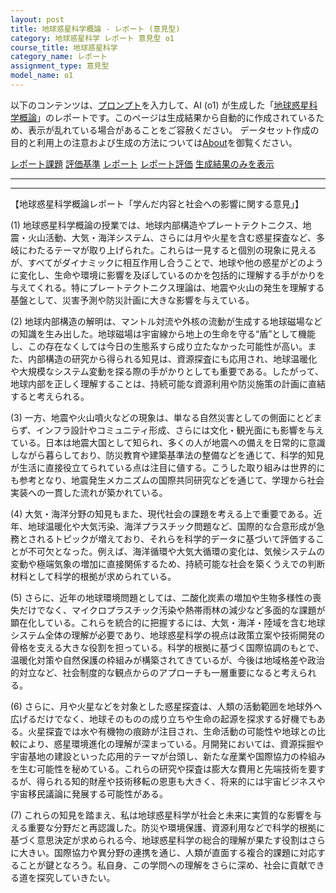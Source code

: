 ```yaml
---
layout: post
title: 地球惑星科学概論 - レポート (意見型)
category: 地球惑星科学 レポート 意見型 o1
course_title: 地球惑星科学
category_name: レポート
assignment_type: 意見型
model_name: o1
---
```


以下のコンテンツは、[プロンプト](https://github.com/takedatoshiyuki/synthetic_assignments/tree/main/generated/地球惑星科学/o1/prompt_レポート-意見型.md)を入力して、AI (o1) が生成した「[地球惑星科学概論](/contents/地球惑星科学/)」のレポートです。このページは生成結果から自動的に作成されているため、表示が乱れている場合があることをご容赦ください。
データセット作成の目的と利用上の注意および生成の方法については[About](/About)を御覧ください。

[レポート課題](../レポート課題-意見型)
[評価基準](../評価基準-意見型)
[レポート](../レポート-意見型)
[レポート評価](../レポート評価-意見型)
[生成結果のみを表示](https://github.com/takedatoshiyuki/synthetic_assignments/tree/main/generated/地球惑星科学/o1/レポート-意見型.md)
  

***
***
  
【地球惑星科学概論レポート「学んだ内容と社会への影響に関する意見」】

(1) 地球惑星科学概論の授業では、地球内部構造やプレートテクトニクス、地震・火山活動、大気・海洋システム、さらには月や火星を含む惑星探査など、多岐にわたるテーマが取り上げられた。これらは一見すると個別の現象に見えるが、すべてがダイナミックに相互作用し合うことで、地球や他の惑星がどのように変化し、生命や環境に影響を及ぼしているのかを包括的に理解する手がかりを与えてくれる。特にプレートテクトニクス理論は、地震や火山の発生を理解する基盤として、災害予測や防災計画に大きな影響を与えている。

(2) 地球内部構造の解明は、マントル対流や外核の流動が生成する地球磁場などの知識を生み出した。地球磁場は宇宙線から地上の生命を守る“盾”として機能し、この存在なくしては今日の生態系すら成り立たなかった可能性が高い。また、内部構造の研究から得られる知見は、資源探査にも応用され、地球温暖化や大規模なシステム変動を探る際の手がかりとしても重要である。したがって、地球内部を正しく理解することは、持続可能な資源利用や防災施策の計画に直結すると考えられる。

(3) 一方、地震や火山噴火などの現象は、単なる自然災害としての側面にとどまらず、インフラ設計やコミュニティ形成、さらには文化・観光面にも影響を与えている。日本は地震大国として知られ、多くの人が地震への備えを日常的に意識しながら暮らしており、防災教育や建築基準法の整備などを通じて、科学的知見が生活に直接役立てられている点は注目に値する。こうした取り組みは世界的にも参考となり、地震発生メカニズムの国際共同研究などを通じて、学理から社会実装への一貫した流れが築かれている。

(4) 大気・海洋分野の知見もまた、現代社会の課題を考える上で重要である。近年、地球温暖化や大気汚染、海洋プラスチック問題など、国際的な合意形成が急務とされるトピックが増えており、それらを科学的データに基づいて評価することが不可欠となった。例えば、海洋循環や大気大循環の変化は、気候システムの変動や極端気象の増加に直接関係するため、持続可能な社会を築くうえでの判断材料として科学的根拠が求められている。

(5) さらに、近年の地球環境問題としては、二酸化炭素の増加や生物多様性の喪失だけでなく、マイクロプラスチック汚染や熱帯雨林の減少など多面的な課題が顕在化している。これらを統合的に把握するには、大気・海洋・陸域を含む地球システム全体の理解が必要であり、地球惑星科学の視点は政策立案や技術開発の骨格を支える大きな役割を担っている。科学的根拠に基づく国際協調のもとで、温暖化対策や自然保護の枠組みが構築されてきているが、今後は地域格差や政治的対立など、社会制度的な観点からのアプローチも一層重要になると考えられる。

(6) さらに、月や火星などを対象とした惑星探査は、人類の活動範囲を地球外へ広げるだけでなく、地球そのものの成り立ちや生命の起源を探求する好機でもある。火星探査では水や有機物の痕跡が注目され、生命活動の可能性や地球との比較により、惑星環境進化の理解が深まっている。月開発においては、資源採掘や宇宙基地の建設といった応用的テーマが台頭し、新たな産業や国際協力の枠組みを生む可能性を秘めている。これらの研究や探査は膨大な費用と先端技術を要するが、得られる知的財産や技術移転の恩恵も大きく、将来的には宇宙ビジネスや宇宙移民議論に発展する可能性がある。

(7) これらの知見を踏まえ、私は地球惑星科学が社会と未来に実質的な影響を与える重要な分野だと再認識した。防災や環境保護、資源利用などで科学的根拠に基づく意思決定が求められる今、地球惑星科学の総合的理解が果たす役割はさらに大きい。国際協力や異分野の連携を通じ、人類が直面する複合的課題に対応することが鍵となろう。私自身、この学問への理解をさらに深め、社会に貢献できる道を探究していきたい。
